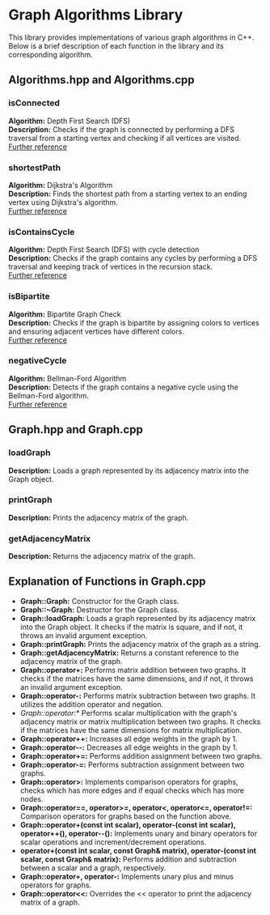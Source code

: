# Graph Algorithms Library

This library provides implementations of various graph algorithms in C++. Below is a brief description of each function in the library and its corresponding algorithm.

## Algorithms.hpp and Algorithms.cpp

### isConnected

**Algorithm:** Depth First Search (DFS)  
**Description:** Checks if the graph is connected by performing a DFS traversal from a starting vertex and checking if all vertices are visited.  
[Further reference](https://en.wikipedia.org/wiki/Depth-first_search)

### shortestPath

**Algorithm:** Dijkstra's Algorithm  
**Description:** Finds the shortest path from a starting vertex to an ending vertex using Dijkstra's algorithm.  
[Further reference](https://en.wikipedia.org/wiki/Dijkstra%27s_algorithm)

### isContainsCycle

**Algorithm:** Depth First Search (DFS) with cycle detection  
**Description:** Checks if the graph contains any cycles by performing a DFS traversal and keeping track of vertices in the recursion stack.  
[Further reference](https://en.wikipedia.org/wiki/Cycle_detection#Depth-First_Search)

### isBipartite

**Algorithm:** Bipartite Graph Check  
**Description:** Checks if the graph is bipartite by assigning colors to vertices and ensuring adjacent vertices have different colors.  
[Further reference](https://en.wikipedia.org/wiki/Bipartite_graph)

### negativeCycle

**Algorithm:** Bellman-Ford Algorithm  
**Description:** Detects if the graph contains a negative cycle using the Bellman-Ford algorithm.  
[Further reference](https://en.wikipedia.org/wiki/Bellman%E2%80%93Ford_algorithm)

## Graph.hpp and Graph.cpp

### loadGraph

**Description:** Loads a graph represented by its adjacency matrix into the Graph object.

### printGraph

**Description:** Prints the adjacency matrix of the graph.

### getAdjacencyMatrix

**Description:** Returns the adjacency matrix of the graph.

## Explanation of Functions in Graph.cpp

- **Graph::Graph:** Constructor for the Graph class.
- **Graph::~Graph:** Destructor for the Graph class.
- **Graph::loadGraph:** Loads a graph represented by its adjacency matrix into the Graph object. It checks if the matrix is square, and if not, it throws an invalid argument exception.
- **Graph::printGraph:** Prints the adjacency matrix of the graph as a string.
- **Graph::getAdjacencyMatrix:** Returns a constant reference to the adjacency matrix of the graph.
- **Graph::operator+:** Performs matrix addition between two graphs. It checks if the matrices have the same dimensions, and if not, it throws an invalid argument exception.
- **Graph::operator-:** Performs matrix subtraction between two graphs. It utilizes the addition operator and negation.
- **Graph::operator*:** Performs scalar multiplication with the graph's adjacency matrix or matrix multiplication between two graphs. It checks if the matrices have the same dimensions for matrix multiplication.
- **Graph::operator++:** Increases all edge weights in the graph by 1.
- **Graph::operator--:** Decreases all edge weights in the graph by 1.
- **Graph::operator+=:** Performs addition assignment between two graphs.
- **Graph::operator-=:** Performs subtraction assignment between two graphs.
- **Graph::operator>:** Implements comparison operators for graphs, checks which has more edges and if equal checks which has more nodes.
- **Graph::operator==, operator>=, operator<, operator<=, operator!=:** Comparison operators for graphs based on the function above.
- **Graph::operator+(const int scalar), operator-(const int scalar), operator++(), operator--():** Implements unary and binary operators for scalar operations and increment/decrement operations.
- **operator+(const int scalar, const Graph& matrix), operator-(const int scalar, const Graph& matrix):** Performs addition and subtraction between a scalar and a graph, respectively.
- **Graph::operator+, operator-:** Implements unary plus and minus operators for graphs.
- **Graph::operator<<:** Overrides the << operator to print the adjacency matrix of a graph.
